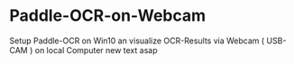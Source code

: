 # Paddle-OCR-on-Webcam
Setup Paddle-OCR on Win10 an visualize OCR-Results via Webcam ( USB-CAM ) on local Computer
new text asap
